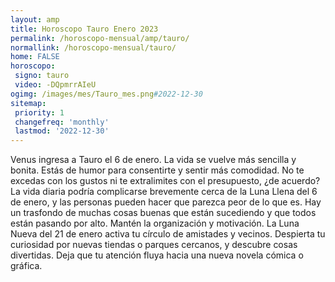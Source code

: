 ```yaml
---
layout: amp
title: Horoscopo Tauro Enero 2023 
permalink: /horoscopo-mensual/amp/tauro/
normallink: /horoscopo-mensual/tauro/
home: FALSE
horoscopo:
 signo: tauro
 video: -DQpmrrAIeU
ogimg: /images/mes/Tauro_mes.png#2022-12-30
sitemap:
 priority: 1
 changefreq: 'monthly'
 lastmod: '2022-12-30'
---
```



Venus ingresa a Tauro el 6 de enero. La vida se vuelve más sencilla y bonita. Estás de humor para consentirte y sentir más comodidad. No te excedas con los gustos ni te extralimites con el presupuesto, ¿de acuerdo? La vida diaria podría complicarse brevemente cerca de la Luna Llena del 6 de enero, y las personas pueden hacer que parezca peor de lo que es. Hay un trasfondo de muchas cosas buenas que están sucediendo y que todos están pasando por alto. Mantén la organización y motivación. La Luna Nueva del 21 de enero activa tu círculo de amistades y vecinos. Despierta tu curiosidad por nuevas tiendas o parques cercanos, y descubre cosas divertidas. Deja que tu atención fluya hacia una nueva novela cómica o gráfica.